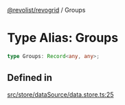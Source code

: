 [@revolist/revogrid](README.md) / Groups

# Type Alias: Groups

```ts
type Groups: Record<any, any>;
```

## Defined in

[src/store/dataSource/data.store.ts:25](https://github.com/revolist/revogrid/blob/0ab93afcbb5b98b002edc76b162fc6cdefa047cd/src/store/dataSource/data.store.ts#L25)
